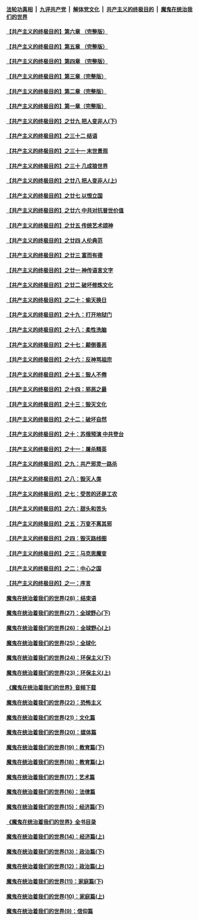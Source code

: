 

####  [法轮功真相](../../../../basic/blob/master/README.md?t=04301601) &nbsp;|&nbsp; [九评共产党](../../../../9ping.md/blob/master/README.md?t=04301601) &nbsp;|&nbsp; [解体党文化](../../../../jtdwh.md/blob/master/README.md?t=04301601)  &nbsp;|&nbsp; [共产主义的终极目的](../../../../gczydzjmd.md/blob/master/README.md?t=04301601) &nbsp;|&nbsp; [魔鬼在统治我们的世界](../../../../mgztzwmdsj.md/blob/master/README.md?t=04301601) 

#### [【共产主义的终极目的】第六章 （完整版）](../pages/nsc422/n11428913.md?t=04301601) 

#### [【共产主义的终极目的】第五章 （完整版）](../pages/nsc422/n11428912.md?t=04301601) 

#### [【共产主义的终极目的】第四章 （完整版）](../pages/nsc422/n11428907.md?t=04301601) 

#### [【共产主义的终极目的】第三章（完整版）](../pages/nsc422/n11428848.md?t=04301601) 

#### [【共产主义的终极目的】第二章（完整版）](../pages/nsc422/n11428831.md?t=04301601) 

#### [【共产主义的终极目的】第一章（完整版）](../pages/nsc422/n11417651.md?t=04301601) 

#### [【共产主义的终极目的】之廿九 把人变非人(下)](../pages/nsc422/n11344140.md?t=04301601) 

#### [【共产主义的终极目的】之三十二 结语](../pages/nsc422/n11360535.md?t=04301601) 

#### [【共产主义的终极目的】之三十一 末世景观](../pages/nsc422/n11351129.md?t=04301601) 

#### [【共产主义的终极目的】之三十 几成狼世界](../pages/nsc422/n11348280.md?t=04301601) 

#### [【共产主义的终极目的】之廿八 把人变非人(上)](../pages/nsc422/n11340492.md?t=04301601) 

#### [【共产主义的终极目的】之廿七 以恨立国](../pages/nsc422/n11336944.md?t=04301601) 

#### [【共产主义的终极目的】之廿六 中共对抗普世价值](../pages/nsc422/n11324785.md?t=04301601) 

#### [【共产主义的终极目的】之廿五 传统艺术颂神](../pages/nsc422/n11296396.md?t=04301601) 

#### [【共产主义的终极目的】之廿四 人伦典范](../pages/nsc422/n11296397.md?t=04301601) 

#### [【共产主义的终极目的】之廿三 富而有德](../pages/nsc422/n11283598.md?t=04301601) 

#### [【共产主义的终极目的】之廿一 神传语言文字](../pages/nsc422/n11263265.md?t=04301601) 

#### [【共产主义的终极目的】之廿二 破坏修炼文化](../pages/nsc422/n11245728.md?t=04301601) 

#### [【共产主义的终极目的】之二十：偷天换日](../pages/nsc422/n11238846.md?t=04301601) 

#### [【共产主义的终极目的】之十九：打开地狱门](../pages/nsc422/n11206376.md?t=04301601) 

#### [【共产主义的终极目的】之十八：柔性洗脑](../pages/nsc422/n11199994.md?t=04301601) 

#### [【共产主义的终极目的】之十七：颠倒善恶](../pages/nsc422/n11179782.md?t=04301601) 

#### [【共产主义的终极目的】之十六：反神骂祖宗](../pages/nsc422/n11166798.md?t=04301601) 

#### [【共产主义的终极目的】之十五：毁人不倦](../pages/nsc422/n11166792.md?t=04301601) 

#### [【共产主义的终极目的】之十四：邪恶之最](../pages/nsc422/n11150249.md?t=04301601) 

#### [【共产主义的终极目的】之十三：毁灭文化](../pages/nsc422/n11135227.md?t=04301601) 

#### [【共产主义的终极目的】之十二：破坏自然](../pages/nsc422/n11135214.md?t=04301601) 

#### [【共产主义的终极目的】之十：苏俄预演 中共登台](../pages/nsc422/n11118424.md?t=04301601) 

#### [【共产主义的终极目的】之十一：屠杀精英](../pages/nsc422/n11118442.md?t=04301601) 

#### [【共产主义的终极目的】之九：共产邪灵一路杀](../pages/nsc422/n11114139.md?t=04301601) 

#### [【共产主义的终极目的】之八：毁灭人类](../pages/nsc422/n11108503.md?t=04301601) 

#### [【共产主义的终极目的】之七：受苦的还是工农](../pages/nsc422/n11101809.md?t=04301601) 

#### [【共产主义的终极目的】之六：甜头和苦头](../pages/nsc422/n11096971.md?t=04301601) 

#### [【共产主义的终极目的】之五：万变不离其邪](../pages/nsc422/n11091285.md?t=04301601) 

#### [【共产主义的终极目的】之四：毁灭路线图](../pages/nsc422/n11086284.md?t=04301601) 

#### [【共产主义的终极目的】之三：马克思魔变](../pages/nsc422/n11061941.md?t=04301601) 

#### [【共产主义的终极目的】之二：中心之国](../pages/nsc422/n11047728.md?t=04301601) 

#### [【共产主义的终极目的】之一：序言](../pages/nsc422/n11086077.md?t=04301601) 

#### [魔鬼在统治着我们的世界(28)：结束语](../pages/nsc422/n10936246.md?t=04301601) 

#### [魔鬼在统治着我们的世界(27)：全球野心(下)](../pages/nsc422/n10928319.md?t=04301601) 

#### [魔鬼在统治着我们的世界(26)：全球野心(上)](../pages/nsc422/n10900318.md?t=04301601) 

#### [魔鬼在统治着我们的世界(25)：全球化](../pages/nsc422/n10788205.md?t=04301601) 

#### [魔鬼在统治着我们的世界(24)：环保主义(下)](../pages/nsc422/n10695307.md?t=04301601) 

#### [魔鬼在统治着我们的世界(23)：环保主义(上)](../pages/nsc422/n10688613.md?t=04301601) 

#### [《魔鬼在统治着我们的世界》音频下载](../pages/nsc422/n10635553.md?t=04301601) 

#### [魔鬼在统治着我们的世界(22)：恐怖主义](../pages/nsc422/n10614727.md?t=04301601) 

#### [魔鬼在统治着我们的世界(21)：文化篇](../pages/nsc422/n10597706.md?t=04301601) 

#### [魔鬼在统治着我们的世界(20)：媒体篇](../pages/nsc422/n10586579.md?t=04301601) 

#### [魔鬼在统治着我们的世界(19)：教育篇(下)](../pages/nsc422/n10564808.md?t=04301601) 

#### [魔鬼在统治着我们的世界(18)：教育篇(上)](../pages/nsc422/n10526970.md?t=04301601) 

#### [魔鬼在统治着我们的世界(17)：艺术篇](../pages/nsc422/n10499093.md?t=04301601) 

#### [魔鬼在统治着我们的世界(16)：法律篇](../pages/nsc422/n10485969.md?t=04301601) 

#### [魔鬼在统治着我们的世界(15)：经济篇(下)](../pages/nsc422/n10469975.md?t=04301601) 

#### [《魔鬼在统治着我们的世界》全书目录](../pages/nsc422/n10464261.md?t=04301601) 

#### [魔鬼在统治着我们的世界(14)：经济篇(上)](../pages/nsc422/n10457370.md?t=04301601) 

#### [魔鬼在统治着我们的世界(13)：政治篇(下)](../pages/nsc422/n10448270.md?t=04301601) 

#### [魔鬼在统治着我们的世界(12)：政治篇(上)](../pages/nsc422/n10444576.md?t=04301601) 

#### [魔鬼在统治着我们的世界(11)：家庭篇(下)](../pages/nsc422/n10440961.md?t=04301601) 

#### [魔鬼在统治着我们的世界(10)：家庭篇(上)](../pages/nsc422/n10435448.md?t=04301601) 

#### [魔鬼在统治着我们的世界(9)：信仰篇](../pages/nsc422/n10432159.md?t=04301601) 

